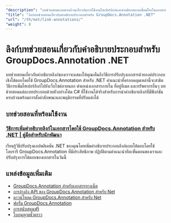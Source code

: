 ```yaml
---
"description": "บทช่วยสอนแบบครบถ้วนเกี่ยวกับการใช้งานไฮเปอร์ลิงก์และคำอธิบายแบบเชื่อมโยงในเอกสารด้วย GroupDocs.Annotation สำหรับ .NET"
"title": "ลิงก์บทช่วยสอนเกี่ยวกับคำอธิบายประกอบสำหรับ GroupDocs.Annotation .NET"
"url": "/th/net/link-annotations/"
"weight": 8
---
```


# ลิงก์บทช่วยสอนเกี่ยวกับคำอธิบายประกอบสำหรับ GroupDocs.Annotation .NET

บทช่วยสอนเกี่ยวกับคำอธิบายลิงก์ของเราจะแสดงให้คุณเห็นถึงวิธีการปรับปรุงเอกสารด้วยองค์ประกอบเชิงโต้ตอบโดยใช้ GroupDocs.Annotation สำหรับ .NET คำแนะนำที่ครอบคลุมเหล่านี้จะสาธิตวิธีการเพิ่มไฮเปอร์ลิงก์ไปยังเว็บไซต์ภายนอก ตำแหน่งเอกสารภายใน ที่อยู่อีเมล และทรัพยากรอื่นๆ บทช่วยสอนแต่ละบทประกอบด้วยตัวอย่างโค้ด C# ที่ใช้งานได้จริงสำหรับการนำคำอธิบายลิงก์ที่มีฟังก์ชันครบถ้วนพร้อมการตั้งค่าลักษณะและพฤติกรรมที่ปรับแต่งได้

## บทช่วยสอนที่พร้อมใช้งาน

### [วิธีการเพิ่มคำอธิบายลิงก์ในเอกสารโดยใช้ GroupDocs.Annotation สำหรับ .NET | คู่มือสำหรับนักพัฒนา](./adding-link-annotations-groupdocs-annotation-dotnet/)
เรียนรู้วิธีปรับปรุงแอปพลิเคชัน .NET ของคุณโดยเพิ่มคำอธิบายประกอบลิงก์แบบโต้ตอบโดยใช้ไลบรารี GroupDocs.Annotation ที่มีประสิทธิภาพ ปฏิบัติตามคำแนะนำทีละขั้นตอนของเราและปรับปรุงการโต้ตอบของเอกสารในวันนี้

## แหล่งข้อมูลเพิ่มเติม

- [GroupDocs.Annotation สำหรับเอกสารทางเน็ต](https://docs.groupdocs.com/annotation/net/)
- [การอ้างอิง API ของ GroupDocs.Annotation สำหรับ Net](https://reference.groupdocs.com/annotation/net/)
- [ดาวน์โหลด GroupDocs.Annotation สำหรับ Net](https://releases.groupdocs.com/annotation/net/)
- [ฟอรั่ม GroupDocs.Annotation](https://forum.groupdocs.com/c/annotation)
- [การสนับสนุนฟรี](https://forum.groupdocs.com/)
- [ใบอนุญาตชั่วคราว](https://purchase.groupdocs.com/temporary-license/)